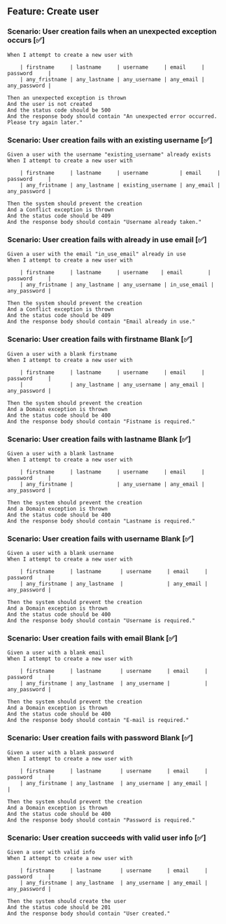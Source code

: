 ## Feature: Create user

### Scenario: User creation fails when an unexpected exception occurs [✅]
    When I attempt to create a new user with

        | firstname     | lastname     | username     | email     | password     |
        | any_fristname | any_lastname | any_username | any_email | any_password |

    Then an unexpected exception is thrown
    And the user is not created
    And the status code should be 500
    And the response body should contain "An unexpected error occurred. Please try again later."

### Scenario: User creation fails with an existing username [✅]
    Given a user with the username "existing_username" already exists
    When I attempt to create a new user with

        | firstname     | lastname     | username          | email     | password     |
        | any_fristname | any_lastname | existing_username | any_email | any_password |

    Then the system should prevent the creation
    And a Conflict exception is thrown
    And the status code should be 409
    And the response body should contain "Username already taken."

### Scenario: User creation fails with already in use email [✅]
    Given a user with the email "in_use_email" already in use
    When I attempt to create a new user with

        | firstname     | lastname     | username    | email        | password     |
        | any_fristname | any_lastname | any_username | in_use_email | any_password |

    Then the system should prevent the creation
    And a Conflict exception is thrown
    And the status code should be 409
    And the response body should contain "Email already in use."

### Scenario: User creation fails with firstname Blank [✅]
    Given a user with a blank firstname
    When I attempt to create a new user with

        | firstname     | lastname     | username     | email     | password     |
        |               | any_lastname | any_username | any_email | any_password |

    Then the system should prevent the creation
    And a Domain exception is thrown
    And the status code should be 400
    And the response body should contain "Fistname is required."

### Scenario: User creation fails with lastname Blank [✅]
    Given a user with a blank lastname
    When I attempt to create a new user with

        | firstname     | lastname     | username     | email     | password     |
        | any_firstname |              | any_username | any_email | any_password |

    Then the system should prevent the creation
    And a Domain exception is thrown
    And the status code should be 400
    And the response body should contain "Lastname is required."

### Scenario: User creation fails with username Blank [✅]
    Given a user with a blank username
    When I attempt to create a new user with

        | firstname     | lastname      | username     | email     | password     |
        | any_firstname | any_lastname  |              | any_email | any_password |

    Then the system should prevent the creation
    And a Domain exception is thrown
    And the status code should be 400
    And the response body should contain "Username is required."

### Scenario: User creation fails with email Blank [✅]
    Given a user with a blank email
    When I attempt to create a new user with

        | firstname     | lastname      | username     | email     | password     |
        | any_firstname | any_lastname  | any_username |           | any_password |

    Then the system should prevent the creation
    And a Domain exception is thrown
    And the status code should be 400
    And the response body should contain "E-mail is required."

### Scenario: User creation fails with password Blank [✅]
    Given a user with a blank password
    When I attempt to create a new user with

        | firstname     | lastname      | username     | email     | password     |
        | any_firstname | any_lastname  | any_username | any_email |              |

    Then the system should prevent the creation
    And a Domain exception is thrown
    And the status code should be 400
    And the response body should contain "Password is required."

### Scenario: User creation succeeds with valid user info [✅]
    Given a user with valid info
    When I attempt to create a new user with

        | firstname     | lastname      | username     | email     | password     |
        | any_firstname | any_lastname  | any_username | any_email | any_password |

    Then the system should create the user
    And the status code should be 201
    And the response body should contain "User created."